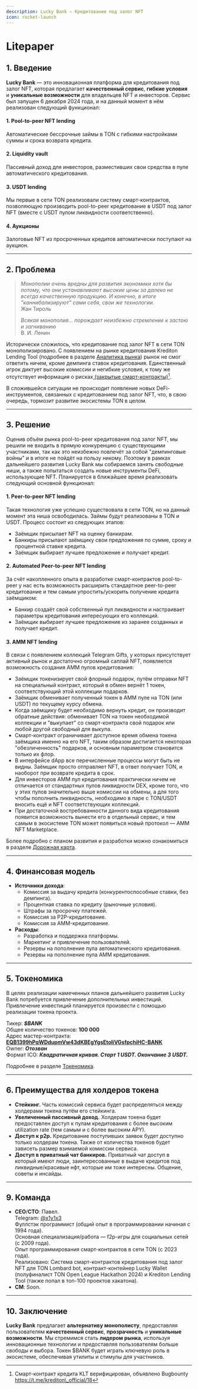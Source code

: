 ```yaml
---
description: Lucky Bank — Кредитование под залог NFT
icon: rocket-launch
---
```


# Litepaper

## **1. Введение**

**Lucky Bank** — это инновационная платформа для кредитования под залог NFT, которая предлагает **качественный сервис**, **гибкие условия** и **уникальные возможности** для владельцев NFT и инвесторов. Сервис был запущен 6 декабря 2024 года, и на данный момент в нём реализован следующий функционал:

#### 1. Pool-to-peer NFT lending

Автоматические бессрочные займы в TON с гибкими настройками суммы и срока возврата кредита.

#### 2. Liquidity vault

Пассивный доход для инвесторов, разместивших свои средства в пуле автоматического кредитования.

#### 3. USDT lending

Мы первые в сети TON реализовали систему смарт-контрактов, позволяющую производить pool-to-peer кредитование в USDT под залог NFT (вместе с USDT пулом ликвидности соответственно).

#### 4. Аукционы

Залоговые NFT из просроченных кредитов автоматически поступают на аукцион.

***

## **2. Проблема**

> _Монополии очень вредны для развития экономики хотя бы потому, что они устанавливают высокие цены за далеко не всегда качественную продукцию. И конечно, в итоге "каннибализируют" сами себя, свои же технологии._\
> Жан Тироль
>
> _Всякая монополия... порождает неизбежно стремление к застою и загниванию_\
> В. И. Ленин

Исторически сложилось, что кредитование под залог NFT в сети TON монополизировано. С появлением на рынке кредитования Krediton Lending Tool (подробнее в разделе [Аналитика рынка](market-analysis.md)) рынок не смог ответить ничем, кроме демпинга ставок кредитования. Единственный игрок диктует высокие комиссии и негибкие условия, к тому же отсутствует информация о рисках[ (закрытые смарт-контракты)](#user-content-fn-1)[^1].

В сложившейся ситуации не происходит появление новых DeFi-инструментов, связанных с кредитованием под залог NFT, что, в свою очередь, тормозит развитие экосистемы TON в целом.

***

## **3. Решение**

Оценив объём рынка pool-to-peer кредитования под залог NFT, мы решили не входить в прямую конкуренцию с существующими участниками, так как это неизбежно повлечёт за собой "демпинговые войны" и в итоге не пойдёт на пользу никому. Поэтому в рамках дальнейшего развития Lucky Bank мы собираемся занять свободные ниши, а также попытаться создать новые инструменты DeFi, использующие NFT. Планируется в ближайшее время реализовать следующий основной функционал:

#### 1. Peer-to-peer NFT lending

Такая технология уже успешно существовала в сети TON, но на данный момент эта ниша освободилась. Займы будут реализованы в TON и USDT. Процесс состоит из следующих этапов:

* Заёмщик присылает NFT на оценку банкирам.
* Банкиры присылают заёмщику свои предложения по сумме, сроку и процентной ставке кредита.
* Заёмщик выбирает лучшее предложение и получает кредит.

#### 2. Automated Peer-to-peer NFT lending

За счёт накопленного опыта в разработке смарт-контрактов pool-to-peer у нас есть возможность расширить стандартное peer-to-peer кредитование и тем самым упростить/ускорить получение кредита заёмщиком:

* Банкир создаёт свой собственный пул ликвидности и настраивает параметры кредитования интересующих его коллекций.
* Заёмщик выбирает лучшее предложение из заранее созданных и получает кредит.

#### 3. AMM NFT lending

В связи с появлением коллекций Telegram Gifts, у которых присутствует активный рынок и достаточно огромный саплай NFT, появляется возможность создания AMM пулов кредитования:

* Заёмщик токенизирует свой флорный подарок, путём отправки NFT на специальный контракт, который в обмен вернёт 1 токен, соответствующий этой коллекции подарков.
* Заёмщик обменивает полученный токен в AMM пуле на TON (или USDT) по текущему курсу обмена.
* Когда заёмщику будет необходимо вернуть кредит, он производит обратные действия: обменивает TON на токен необходимой коллекции и "выкупает" со смарт-контракта свой подарок или любой другой свободный для выкупа.
* Смарт-контракт ограничивает доступное время обмена токена заёмщика именно на его NFT, таким образом достигается некоторая "обезличенность" подарков, и основным параметром становится только их флор.
* В интерфейсе dApp все перечисленные процессы могут быть не видны. Заёмщик просто отправляет NFT, в ответ получает TON, и наоборот при возврате кредита в срок.
* Для инвесторов AMM пул кредитования практически ничем не отличается от стандартных пулов ликвидности DEX, кроме того, что у этих пулов значительно выше комиссии на обмены, а для того чтобы пополнить ликвидность, необходимо в паре с TON/USDT вносить ещё и NFT соответствующих коллекций.
* При достаточной востребованности данного вида кредитования появится возможность вынести его в отдельный сервис, и тем самым в экосистеме TON может появиться новый протокол — AMM NFT Marketplace.

Более подробно с планом развития и разработки можно ознакомиться в разделе [Дорожная карта](roadmap.md).

***

## **4. Финансовая модель**

* **Источники дохода**:
  * Комиссия за выдачу кредита (конкурентоспособные ставки, без демпинга).
  * Процентная ставка по кредиту (рыночные условия).
  * Штрафы за просрочку платежей.
  * Комиссия за P2P-кредитование.
  * Комиссия за AMM-кредитование.
* **Расходы**:
  * Разработка и поддержка платформы.
  * Маркетинг и привлечение пользователей.
  * Резервы на пополнение пула автоматического кредитования.
  * Резервы на пополнение пула AMM кредитования.

***

## **5. Токеномика**

В целях реализации намеченных планов дальнейшего развития Lucky Bank потребуется привлечение дополнительных инвестиций. Привлечение инвестиций планируется произвести с помощью реализации токена проекта.

Тикер: _**$BANK**_\
Общее количество токенов: **100 000**\
Адрес мастер-контракта: [**EQB1399hPqWDdupmVw43dKBEgYgsEtoliVGsfpchiHC-BANK**](https://tonviewer.com/EQB1399hPqWDdupmVw43dKBEgYgsEtoliVGsfpchiHC-BANK)\
Owner: _**Отозван**_\
Формат ICO: _**Квадратичная кривая. Старт 1 USDT. Окончание 3 USDT.**_

Подробнее в разделе [Токеномика](tokenomiks.md).

***

## **6. Преимущества для холдеров токена**

* **Стейкинг.** Часть комиссий сервиса будет распределяться между холдерами токена путём его стейкинга.
* **Увеличенный пассивный доход.** Холдерам токена будет предоставлен доступ к пулам кредитования с более высоким utilization rate (тем самым и с более высоким APY).
* **Доступ к p2p.** Кредитование поступивших заявок будет доступно только холдерам токена. Также от количества токенов будет зависеть размер взимаемой комиссии сервиса.
* **Доступ в приватный чат банкиров.** Приватный чат доступ в который имеют люди, заинтересованные в выдаче кредитов под ликвидные/красивые нфт, которые им тоже интересны. Общение, советы и инсайды.

***

## **9. Команда**

* **CEO**/**CTO**: Павел.\
  Telegram: [@x1y1x3](https://t.me/x1y1x3)\
  Фуллстэк программист (общий опыт в программировании начиная с 1994 года).\
  Основная специализация/работа — f2p-игры для социальных сетей (с 2009 года).\
  Опыт программирования смарт-контрактов в сети TON (с 2023 года).\
  Реализовано: Система смарт-контрактов кредитования под залог NFT для TON Lombard bot, контракт-контейнер Lucky Wallet (полуфиналист TON Open League Hackathon 2024) и Krediton Lending Tool (также попал в топ-100 проектов хакатона).
* **CM**: Soon.

***

## **10. Заключение**

**Lucky Bank** предлагает **альтернативу монополисту**, предоставляя пользователям **качественный сервис**, **прозрачность** и **уникальные возможности**. Мы стремимся стать **лидером рынка**, используя инновационные технологии и предоставляя пользователям больше свободы и выбора. Токен $BANK будет играть ключевую роль в экосистеме, обеспечивая утилиты и стимулы для участников.

[^1]: Смарт-контракт кредита KLT верифицирован, объявлено Bugbounty https://t.me/krediton\_official/18
